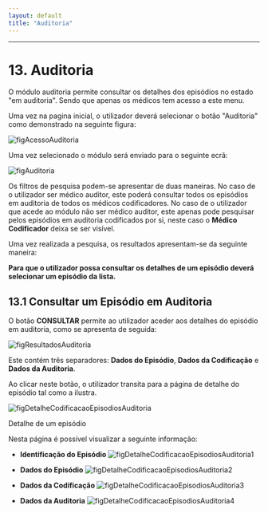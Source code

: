 ```yaml
---
layout: default
title: "Auditoria"
---
```



---

# 13. Auditoria
<div id="auditoria"></div>

O módulo auditoria permite consultar os detalhes dos episódios no estado "em auditoria". Sendo que apenas os médicos tem acesso a este menu.

Uma vez na pagina inicial, o utilizador deverá selecionar o botão "Auditoria" como demonstrado na seguinte figura:

![figAcessoAuditoria](img/pages/13_1.jpg) 

Uma vez selecionado o módulo será enviado para o seguinte ecrã:

![figAuditoria](img/pages/13_2.jpg) 

Os filtros de pesquisa podem-se apresentar de duas maneiras. No caso de o utilizador ser médico auditor, este poderá consultar todos os episódios em auditoria de todos os médicos codificadores.
No caso de o utilizador que acede ao módulo não ser médico auditor, este apenas pode pesquisar pelos episódios em auditoria codificados por si, neste caso o **Médico Codificador** deixa se ser visível.

Uma vez realizada a pesquisa, os resultados apresentam-se da seguinte maneira:


**Para que o utilizador possa consultar os detalhes de um episódio deverá selecionar um episódio da lista.**

## 13.1 Consultar um Episódio em Auditoria
<div id="consultaAuditoria"></div>

O botão **CONSULTAR** permite ao utilizador aceder aos detalhes do episódio em auditoria, como se apresenta de seguida:

![figResultadosAuditoria](img/pages/13_3.jpg)

Este contém três separadores: **Dados do Episódio**, **Dados da Codificação** e **Dados da Auditoria**.

Ao clicar neste botão, o utilizador transita para a página de detalhe do episódio tal como a [](#figDetalheCodificacaoEpisodiosAuditoria) ilustra.

![figDetalheCodificacaoEpisodiosAuditoria](img/pages/6_2_2.jpg)

<p class="caption" id="figDetalheCodificacaoEpisodiosAuditoria">Detalhe de um episódio</p>

Nesta página é possível visualizar a seguinte informação:

* **Identificação do Episódio**
![figDetalheCodificacaoEpisodiosAuditoria1](img/pages/6_2_3.jpg)

* **Dados do Episódio**
![figDetalheCodificacaoEpisodiosAuditoria2](img/pages/6_2_4.jpg)

* **Dados da Codificação**
![figDetalheCodificacaoEpisodiosAuditoria3](img/pages/6_2_5.jpg)

* **Dados da Auditoria**
![figDetalheCodificacaoEpisodiosAuditoria4](img/pages/6_2_6.jpg)
